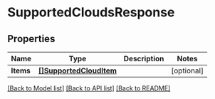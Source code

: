 # SupportedCloudsResponse

## Properties
Name | Type | Description | Notes
------------ | ------------- | ------------- | -------------
**Items** | [**[]SupportedCloudItem**](SupportedCloudItem.md) |  | [optional] 

[[Back to Model list]](../README.md#documentation-for-models) [[Back to API list]](../README.md#documentation-for-api-endpoints) [[Back to README]](../README.md)


